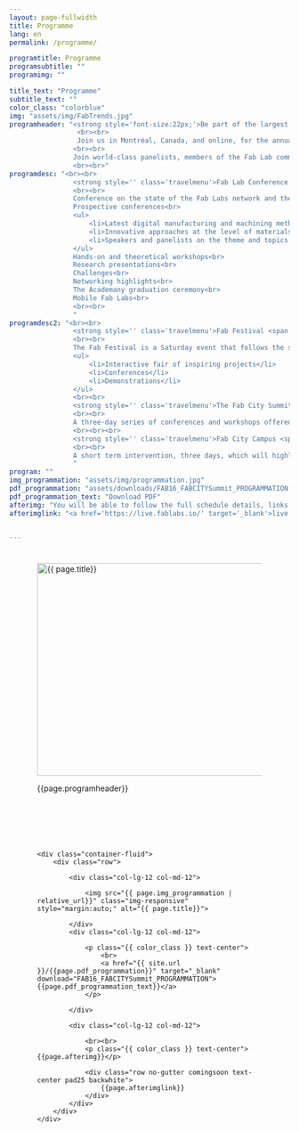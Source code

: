 ```yaml
---
layout: page-fullwidth
title: Programme
lang: en
permalink: /programme/

programtitle: Programme
programsubtitle: ""
programimg: ""

title_text: "Programme"
subtitle_text: ""
color_class: "colorblue"
img: "assets/img/FabTrends.jpg"
programheader: "<strong style='font-size:22px;'>Be part of the largest conference on digital fabrication in the world.</strong>
                 <br><br>
                 Join us in Montréal, Canada, and online, for the annual meeting of the international Fab Labs network, a hybrid and distributed event!
                <br><br>
                Join world-class panelists, members of the Fab Lab community, makers from all over the world and professionals from all kinds of fields in the annual Fab Lab Conference and the Fab Festival in Montréal, Canada, in August 2021<span class='line hidden'>from August 9 to August 15</span>, combined with the Fab City Summit<span class='line hidden'>, from August 13 to August 15</span>. Attend world-class panels, demos, workshops, discussions and lab presentations from representatives from all over the globe!
                <br><br>"
programdesc: "<br><br>
                <strong style='' class='travelmenu'>Fab Lab Conference <span class='line hidden'>from 9 to 12 August</span></strong>
                <br><br>
                Conference on the state of the Fab Labs network and the impacts of the Fab Labs movement.<br>
                Prospective conferences<br>
                <ul>
                    <li>Latest digital manufacturing and machining methods</li>
                    <li>Innovative approaches at the level of materials and matter</li>
                    <li>Speakers and panelists on the theme and topics of the FAB16</li>
                </ul>
                Hands-on and theoretical workshops<br>
                Research presentations<br>
                Challenges<br>
                Networking highlights<br>
                The Academany graduation ceremony<br>
                Mobile Fab Labs<br>
                <br><br>
                "
programdesc2: "<br><br>
                <strong style='' class='travelmenu'>Fab Festival <span class='line hidden'>- August 14th</span></strong>
                <br><br>
                The Fab Festival is a Saturday event that follows the structure of the main event, but with activities, adapted for the general public and children, offered by Fab Labs around the country.<br>
                <ul>
                    <li>Interactive fair of inspiring projects</li>
                    <li>Conferences</li>
                    <li>Demonstrations</li>
                </ul>
                <br><br>
                <strong style='' class='travelmenu'>The Fab City Summit <span class='line hidden'>from August 13 to August 15</span></strong>
                <br><br>
                A three-day series of conferences and workshops offered by world and local luminaries that highlight the global issues facing cities and territories and the concrete initiatives surrounding the growth of Fab Cities.
                <br><br><br>
                <strong style='' class='travelmenu'>Fab City Campus <span class='line hidden'>from August 12 to August 19</span></strong>
                <br><br>
                A short term intervention, three days, which will highlight local and international experiences and Fab City prototypes. It will include exhibits, tours of local Fab Labs and fabricating workshops.<br>
                "
program: ""
img_programmation: "assets/img/programmation.jpg"
pdf_programmation: "assets/downloads/FAB16_FABCITYSummit_PROGRAMMATION.pdf"
pdf_programmation_text: "Download PDF"
afterimg: "You will be able to follow the full schedule details, links, tutors, registration and much more, by registering on our online platform here : "
afterimglink: "<a href='https://live.fablabs.io/' target='_blank'>live.fablabs.io</a>"


---
```

<section class="no-padding" id="" style="padding: 25px 50px 50px 50px;">
    <div class="container-fluid">
        <div class="row">
            <div class="col-lg-6">
                <img src="{{ page.img | relative_url}}" class="img-responsive" alt="{{ page.title}}" width="960" height="382">
            </div>
            <div class="col-lg-6">
                <p class="{{ color_class }}">{{page.programheader}}</p>
            </div>
        </div>
    </div>
</section>

<section class="no-padding" id="" style="padding: 25px 50px 50px 50px;">

    <div class="container-fluid">
        <div class="row">
            
            <div class="col-lg-12 col-md-12">

                <img src="{{ page.img_programmation | relative_url}}" class="img-responsive" style="margin:auto;" alt="{{ page.title}}">
            
            </div>
            <div class="col-lg-12 col-md-12">
                
                <p class="{{ color_class }} text-center">
                    <br>
                    <a href="{{ site.url }}/{{page.pdf_programmation}}" target="_blank" download="FAB16_FABCITYSummit_PROGRAMMATION">{{page.pdf_programmation_text}}</a>
                </p>

            </div>
            
            <div class="col-lg-12 col-md-12">

                <br><br>
                <p class="{{ color_class }} text-center">{{page.afterimg}}</p>

                <div class="row no-gutter comingsoon text-center pad25 backwhite">
                    {{page.afterimglink}}
                </div>
            </div>
        </div>
    </div>

</section>

